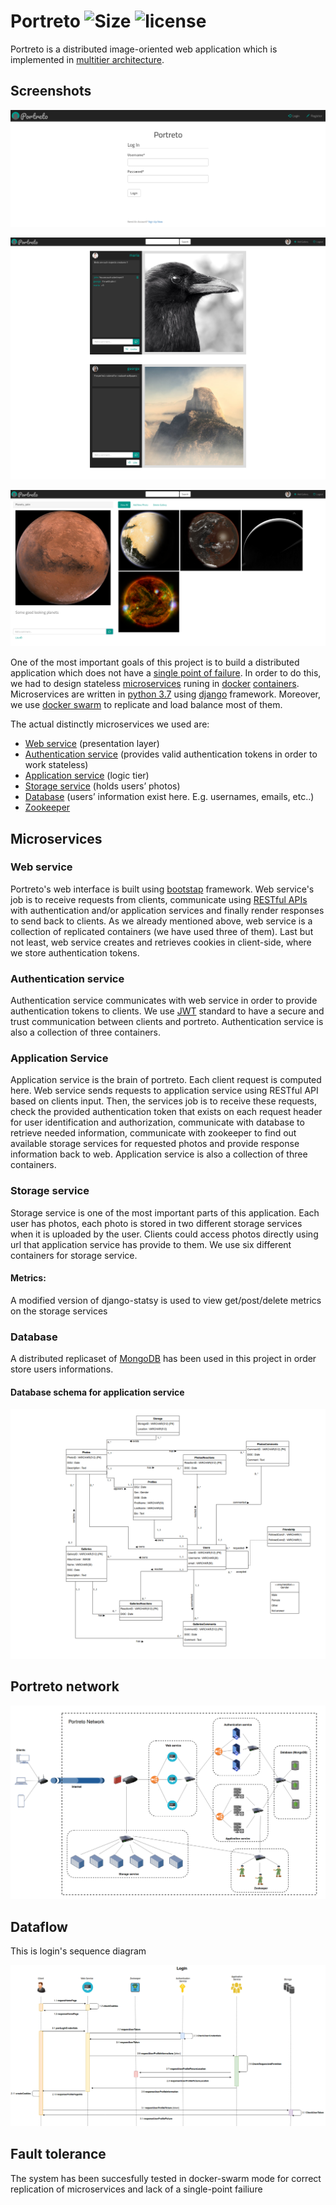 # Portreto ![Size](https://img.shields.io/github/repo-size/portreto/portreto.svg?style=plastic) ![license](https://img.shields.io/github/license/portreto/portreto.svg?style=plastic)

Portreto is a distributed image-oriented web application which is implemented in [multitier architecture](https://en.wikipedia.org/wiki/Multitier_architecture).

## Screenshots
![login](./screenshots/login.png)

![homepage](./screenshots/homepage.png)

![gallery](./screenshots/gallery.png)


One of the most important goals of this project is to build a distributed application which does not have a [single point of failure](https://en.wikipedia.org/wiki/Single_point_of_failure). In order to do this, we had to design stateless [microservices](https://en.wikipedia.org/wiki/Microservices) runing in [docker](https://www.docker.com/) [containers](https://www.docker.com/resources/what-container). Μicroservices are written in [python 3.7](https://www.python.org/downloads/release/python-370/) using [django](https://www.djangoproject.com/) framework. Moreover, we use [docker swarm](https://docs.docker.com/engine/swarm/) to replicate and load balance most of them.

The actual distinctly microservices we used are:
* [Web service](./portreto/web_app/) (presentation layer)
* [Authentication service](./portreto/auth) (provides valid authentication tokens in order to work stateless)
* [Application service](./portreto/application) (logic tier)
* [Storage service](./portreto/storage) (holds users’ photos)
* [Database](./portreto/mongo-rs0-1) (users’ information exist here. E.g. usernames, emails, etc..)
* [Zookeeper]() 

## Microservices

### Web service
Portreto's web interface is built using [bootstap](https://getbootstrap.com/) framework. Web service's job is to receive requests from clients, communicate using [RESTful APIs](https://en.wikipedia.org/wiki/Representational_state_transfer) with authentication and/or application services and finally render responses to send back to clients. As we already mentioned above, web service is a collection of replicated containers (we have used three of them). Last but not least, web service creates and retrieves cookies in client-side, where we store authentication tokens.

### Authentication service
Authentication service communicates with web service in order to provide authentication tokens to clients. We use [JWT](https://jwt.io/) standard to have a secure and trust communication between clients and portreto. Authentication service is also a collection of three containers.

### Application Service
Application service is the brain of portreto. Each client request is computed here. Web service sends requests to application service using RESTful API based on clients input. Then, the services job is to receive these requests, check the provided authentication token that exists on each request header for user identification and authorization, communicate with database to retrieve needed information, communicate with zookeeper to find out available storage services for requested photos and provide response information back to web. Application service is also a collection of three containers.

### Storage service
Storage service is one of the most important parts of this application. Each user has photos, each photo is stored in two different storage services when it is uploaded by the user. Clients could access photos directly using url that application service has provide to them. We use six different containers for storage service.

#### Metrics:
A modified version of django-statsy is used to view get/post/delete metrics on the storage services

### Database
A distributed replicaset of [MongoDB](https://www.mongodb.com/) has been used in this project in order store users informations.

#### Database schema for application service
![UML diagram](./doc/Portreto_UML_DB_diagram.png)


## Portreto network 
![Portreto network](./doc/portreto-network.png)

## Dataflow
This is login's sequence diagram

![Login Sequence diagram](./doc/login_sequence_diagram.png)

## Fault tolerance
The system has been succesfully tested in docker-swarm mode for correct replication of microservices and lack of a single-point failiure 